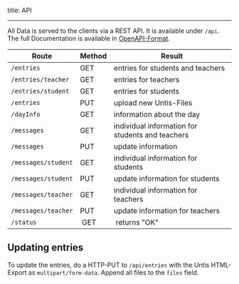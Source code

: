 title: API

---

All Data is served to the clients via a REST API.
It is available under `/api`.
The full Documentation is available in [OpenAPI-Format](https://gitlab.com/Skn0tt/vplan/raw/master/packages/api/Docs.yml).

| Route               | Method |  Result                                          |
| ------------------- | ------ | ------------------------------------------------ |
| `/entries`          | GET    | entries for students and teachers                |
| `/entries/teacher`  | GET    | entries for teachers                             |
| `/entries/student`  | GET    | entries for students                             |
| `/entries`          | PUT    | upload new Untis-Files                           |
| `/dayInfo`          | GET    | information about the day                        |
| `/messages`         | GET    | individual information for students and teachers |
| `/messages`         | PUT    | update information                               |
| `/messages/student` | GET    | individual information for students              |
| `/messages/student` | PUT    | update information for students                  |
| `/messages/teacher` | GET    | individual information for teachers              |
| `/messages/teacher` | PUT    | update information for teachers                  |
| `/status`           |  GET   |  returns "OK"                                    |

## Updating entries

To update the entries, do a HTTP-PUT to `/api/entries` with the Untis HTML-Export as `multipart/form-data`.
Append all files to the `files` field.
